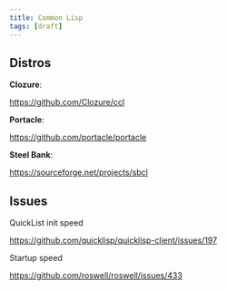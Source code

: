 ```yaml
---
title: Common Lisp
tags: [draft]
---
```


## Distros

**Clozure**:

<https://github.com/Clozure/ccl>

**Portacle**:

<https://github.com/portacle/portacle>

**Steel Bank**:

<https://sourceforge.net/projects/sbcl>

## Issues

QuickList init speed

<https://github.com/quicklisp/quicklisp-client/issues/197>

Startup speed

<https://github.com/roswell/roswell/issues/433>
